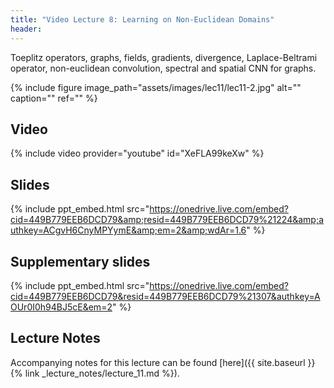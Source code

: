 ```yaml
---
title: "Video Lecture 8: Learning on Non-Euclidean Domains"
header:
---
```


Toeplitz operators, graphs, fields, gradients, divergence, Laplace-Beltrami
operator, non-euclidean convolution, spectral and spatial CNN for graphs.

{% include figure image_path="assets/images/lec11/lec11-2.jpg" alt="" caption="" ref="" %}

## Video

{% include video provider="youtube" id="XeFLA99keXw" %}

## Slides

{% include ppt_embed.html
src="https://onedrive.live.com/embed?cid=449B779EEB6DCD79&amp;resid=449B779EEB6DCD79%21224&amp;authkey=ACgvH6CnyMPYymE&amp;em=2&amp;wdAr=1.6" %}

## Supplementary slides

{% include ppt_embed.html src="https://onedrive.live.com/embed?cid=449B779EEB6DCD79&resid=449B779EEB6DCD79%21307&authkey=AOUr0I0h94BJ5cE&em=2" %}

## Lecture Notes

Accompanying notes for this lecture can be found [here]({{ site.baseurl }}{% link _lecture_notes/lecture_11.md %}).
